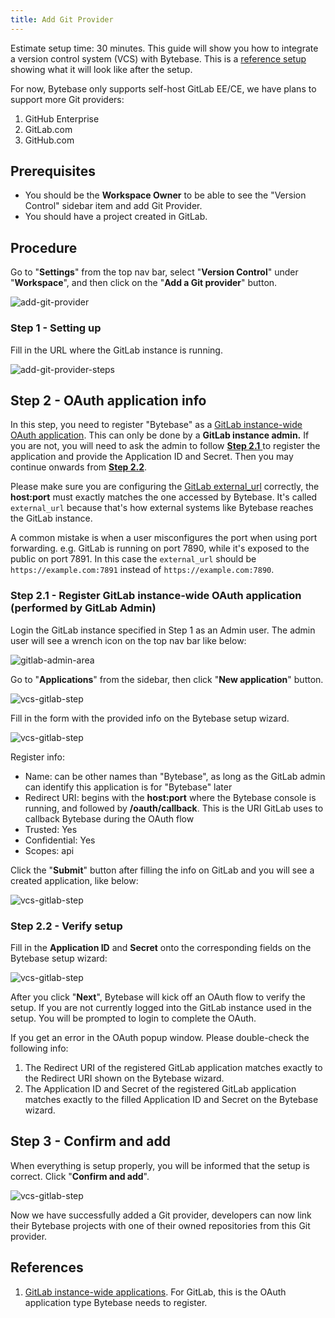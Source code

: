 ```yaml
---
title: Add Git Provider
---
```


Estimate setup time: 30 minutes. 
This guide will show you how to integrate a version control system (VCS) with Bytebase. This is a [reference setup](https://demo.bytebase.com/setting/version-control/bytebasegitlabcom-16001) showing what it will look like after the setup.

<hint-block type="info">

For now, Bytebase only supports self-host GitLab EE/CE, we have plans to support more Git providers:

1. GitHub Enterprise
2. GitLab.com
3. GitHub.com

</hint-block>

## Prerequisites

- You should be the **Workspace Owner** to be able to see the "Version Control" sidebar item and add Git Provider.
- You should have a project created in GitLab.

## Procedure

Go to "**Settings**" from the top nav bar, select "**Version Control**" under "**Workspace**", and then click on the "**Add a Git provider**" button.

![add-git-provider](/static/docs/features/vcs-integration/add-git-provider/add-git-provider.webp)

### Step 1 - Setting up

Fill in the URL where the GitLab instance is running.

![add-git-provider-steps](/static/docs/features/vcs-integration/add-git-provider/add-git-provider-step1.webp)

## Step 2 - OAuth application info

<hint-block type="warning">

In this step, you need to register "Bytebase" as a [GitLab instance-wide OAuth application](https://docs.gitlab.com/ee/integration/oauth_provider.html#instance-wide-applications). This can only be done by a **GitLab instance admin.** If you are not, you will need to ask the admin to follow [**Step 2.1** ](#step-2-1-register-gitlab-instance-wide-oauth-application-performed-by-gitlab-admin)to register the application and provide the Application ID and Secret. Then you may continue onwards from [**Step 2.2**](#step-2-2-verify-setup).

</hint-block>

<hint-block type="warning">

Please make sure you are configuring the [GitLab external_url](https://docs.gitlab.com/omnibus/settings/configuration.html#configure-the-external-url-for-gitlab) correctly, the **host:port** must exactly matches the one accessed by Bytebase. It's called `external_url` because that's how external systems like Bytebase reaches the GitLab instance.

A common mistake is when a user misconfigures the port when using port forwarding. e.g. GitLab is running on port 7890, while it's exposed to the public on port 7891. In this case the `external_url` should be `https://example.com:7891` instead of `https://example.com:7890`.

</hint-block>

### Step 2.1 - Register GitLab instance-wide OAuth application (performed by GitLab Admin)

Login the GitLab instance specified in Step 1 as an Admin user. The admin user will see a wrench icon on the top nav bar like below:

![gitlab-admin-area](/static/docs/features/vcs-integration/add-git-provider/gitlab-admin-area.webp)

Go to "**Applications**" from the sidebar, then click "**New application**" button.

![vcs-gitlab-step](/static/docs/features/vcs-integration/add-git-provider/vcs-gitlab-step1.webp)

Fill in the form with the provided info on the Bytebase setup wizard.

![vcs-gitlab-step](/static/docs/features/vcs-integration/add-git-provider/vcs-gitlab-step2.webp)

Register info:

- Name: can be other names than "Bytebase", as long as the GitLab admin can identify this application is for "Bytebase" later
- Redirect URI: begins with the **host:port** where the Bytebase console is running, and followed by **/oauth/callback**. This is the URI GitLab uses to callback Bytebase during the OAuth flow
- Trusted: Yes
- Confidential: Yes
- Scopes: api

Click the "**Submit**" button after filling the info on GitLab and you will see a created application, like below:

![vcs-gitlab-step](/static/docs/features/vcs-integration/add-git-provider/vcs-gitlab-step3.webp)

### Step 2.2 - Verify setup

Fill in the **Application ID** and **Secret** onto the corresponding fields on the Bytebase setup wizard:

![vcs-gitlab-step](/static/docs/features/vcs-integration/add-git-provider/vcs-gitlab-step4.webp)

After you click "**Next**", Bytebase will kick off an OAuth flow to verify the setup. If you are not currently logged into the GitLab instance used in the setup. You will be prompted to login to complete the OAuth.

<hint-block type="info">

If you get an error in the OAuth popup window. Please double-check the following info:

1. The Redirect URI of the registered GitLab application matches exactly to the Redirect URI shown on the Bytebase wizard.
2. The Application ID and Secret of the registered GitLab application matches exactly to
   the filled Application ID and Secret on the Bytebase wizard.

</hint-block>

## Step 3 - Confirm and add

When everything is setup properly, you will be informed that the setup is correct. Click "**Confirm and add**".

![vcs-gitlab-step](/static/docs/features/vcs-integration/add-git-provider/vcs-gitlab-step5.webp)

Now we have successfully added a Git provider, developers can now link their Bytebase projects with one of their owned repositories from this Git provider.

## References

1. [GitLab instance-wide applications](https://docs.gitlab.com/ee/integration/oauth_provider.html#instance-wide-applications). For GitLab, this is the OAuth application type Bytebase needs to register.
